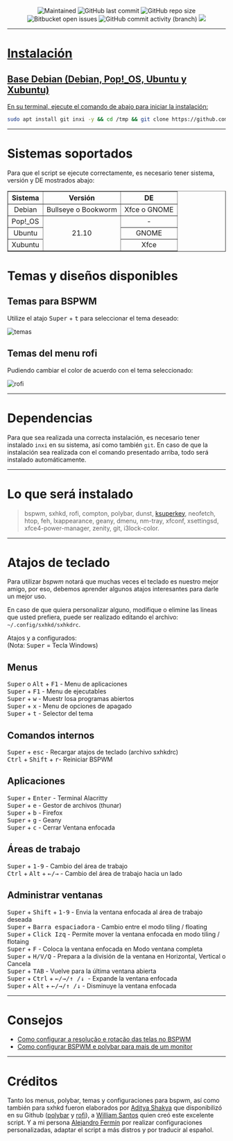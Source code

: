 <p align="center">
 
[//]: <> (site para ícones: https://shields.io/ )
 
<img alt="Maintained" src="https://img.shields.io/badge/Maintained%3F-Yes-green">
<img alt="GitHub last commit" src="https://img.shields.io/github/last-commit/lostalejandro/bspwm">
<img alt="GitHub repo size" src="https://img.shields.io/github/repo-size/lostalejandro/bspwm">
<img alt="Bitbucket open issues" src="https://img.shields.io/bitbucket/issues/lostalejandro/bspwm">
<img alt="GitHub commit activity (branch)" src="https://img.shields.io/github/commit-activity/y/lostalejandro/bspwm">
<a href="#"><img src="https://badges.pufler.dev/visits/lostalejandro/bspwm">

<hr>

# Instalación

## Base Debian (Debian, Pop!_OS, Ubuntu y Xubuntu)
En su terminal, ejecute el comando de abajo para iniciar la instalación:
```bash
sudo apt install git inxi -y && cd /tmp && git clone https://github.com/lostalejandro/bspwm && chmod 755 bspwm/* -R && cd bspwm/ && ./instalar.sh
```

<hr>

# Sistemas soportados
Para que el script se ejecute correctamente, es necesario tener sistema, versión y DE mostrados abajo:

<table align=center border="1">
    <tr>
        <th>Sistema</td>
        <th>Versión</td>
        <th>DE</td>
    </tr>
    <tr>
        <td align="center"valign="center">Debian</td>
        <td align="center"valign="center">Bullseye o Bookworm</td>
        <td align="center"valign="center">Xfce o GNOME</td>
    </tr>
    <tr>
        <td>Pop!_OS</td>
        <td rowspan="3" align="center"valign="center">21.10</td>
        <td align="center"valign="center">-</td>
       </tr>
     <tr>
        <td align="center"valign="center">Ubuntu</td>
        <td align="center"valign="center">GNOME</td>
    </tr>
     <tr>
        <td align="center"valign="center">Xubuntu</td>
        <td align="center"valign="center">Xfce</td>
    </tr>
</table>

# Temas y diseños disponibles

## Temas para BSPWM
Utilize el atajo <kbd>Super</kbd> + <kbd>t</kbd> para seleccionar el tema deseado:<br>

![temas](https://user-images.githubusercontent.com/84329097/141335499-8e8b4683-a1d0-4727-9c66-58f3e452f491.gif)

##

## Temas del menu rofi
 
Pudiendo cambiar el color de acuerdo con el tema seleccionado:

![rofi](https://user-images.githubusercontent.com/84329097/141335969-4cc5440c-342c-431b-bd89-693efd947a4a.gif)

<hr>

# Dependencias

Para que sea realizada una correcta instalación, es necesario tener instalado `inxi` en su sistema, así como también `git`. En caso de que la instalación sea realizada con el comando presentado arriba, todo será instalado automáticamente.

<hr>

# Lo que será instalado

   > bspwm, sxhkd, rofi, compton, polybar, dunst, [ksuperkey](https://github.com/hanschen/ksuperkey), neofetch, htop, feh, lxappearance, geany, dmenu, nm-tray, xfconf, xsettingsd, xfce4-power-manager, zenity, git, i3lock-color.

<hr>

# Atajos de teclado </h2>
Para utilizar *bspwm* notará que muchas veces el teclado es nuestro mejor amigo, por eso, debemos aprender algunos atajos interesantes para darle un mejor uso.

En caso de que quiera personalizar alguno, modifique o elimine las líneas que usted prefiera, puede ser realizado editando el archivo: `~/.config/sxhkd/sxhkdrc`.

Atajos y a configurados:
<br>(Nota: <kbd> Super</kbd> = Tecla Windows)

## Menus
<kbd>Super</kbd> o <kbd>Alt</kbd> + <kbd>F1</kbd> - Menu de aplicaciones <br>
<kbd>Super</kbd> + <kbd>F1</kbd> - Menu de ejecutables <br>
<kbd>Super</kbd> + <kbd>w</kbd> - Muestr losa programas abiertos <br>
<kbd>Super</kbd> + <kbd>x</kbd> - Menu de opciones de apagado <br>
<kbd>Super</kbd> + <kbd>t</kbd> - Selector del tema <br>

## Comandos internos
<kbd>Super</kbd> + <kbd>esc</kbd> - Recargar atajos de teclado (archivo sxhkdrc)<br>
<kbd>Ctrl</kbd> + <kbd>Shift</kbd> + <kbd>r</kbd>- Reiniciar BSPWM<br>

## Aplicaciones
<kbd>Super</kbd> + <kbd>Enter</kbd> - Terminal Alacritty <br>
<kbd>Super</kbd> + <kbd>e</kbd> - Gestor de archivos (thunar)<br>
<kbd>Super</kbd> + <kbd>b</kbd> - Firefox<br>
<kbd>Super</kbd> + <kbd>g</kbd> - Geany<br>
<kbd>Super</kbd> + <kbd>c</kbd> - Cerrar Ventana enfocada <br>

## Áreas de trabajo
<kbd>Super</kbd> + <kbd>1-9</kbd> - Cambio del área de trabajo <br>
<kbd>Ctrl</kbd> + <kbd>Alt</kbd> + <kbd>←/→</kbd> - Cambio del área de trabajo hacia un lado<br>

## Administrar ventanas
<kbd>Super</kbd> + <kbd>Shift</kbd> + <kbd>1-9</kbd> - Envia la ventana enfocada al área de trabajo deseada <br>
<kbd>Super</kbd> + <kbd>Barra espaciadora</kbd> - Cambio entre el modo tiling / floating <br>
<kbd>Super</kbd> + <kbd>Click Izq</kbd> - Permite mover la ventana enfocada en modo tiling / flotaing  <br>
<kbd>Super</kbd> + <kbd>F</kbd> - Coloca la ventana enfocada en Modo ventana completa <br>
<kbd>Super</kbd> + <kbd>H/V/Q</kbd> - Prepara a la división de la ventana en Horizontal, Vertical o Cancela <br>
<kbd>Super</kbd> + <kbd>TAB</kbd> - Vuelve para la última ventana abierta <br>
<kbd>Super</kbd> + <kbd>Ctrl</kbd> + <kbd>←/→/↑ /↓ </kbd> - Expande la ventana enfocada <br>
<kbd>Super</kbd> + <kbd>Alt</kbd> + <kbd>←/→/↑ /↓</kbd> - Disminuye la ventana enfocada <br>

<hr>

# Consejos

* [Como configurar a resolução e rotação das telas no BSPWM](https://plus.diolinux.com.br/t/como-configurar-a-resolucao-e-rotacao-das-telas-no-bspwm/37957)
* [Como configurar BSPWM e polybar para mais de um monitor](https://plus.diolinux.com.br/t/como-configurar-bspwm-e-polybar-para-mais-de-um-monitor/35201)

<hr>

# Créditos
Tanto los menus, polybar, temas y configuraciones para bspwm, así como también para sxhkd fueron elaborados por [Aditya Shakya](https://github.com/adi1090x) que disponibilizó en su Github ([polybar](https://github.com/adi1090x/polybar-themes) y [rofi](https://github.com/adi1090x/rofi)), a [William Santos](https://github.com/thespation/) quien creó este excelente script. Y a mi persona [Alejandro Fermín](https://github.com/lostalejandro/) por realizar configuraciones personalizadas, adaptar el script a más distros y por traducir al español.

